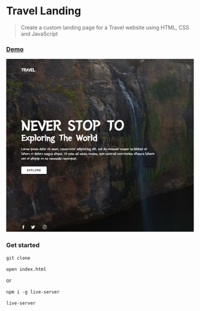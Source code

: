 # Travel Landing

> Create a custom landing page for a Travel website using HTML, CSS and JavaScript

### [Demo](http://travel-landing-ab.surge.sh)
[![IMAGE ALT TEXT HERE](./uploads/screen.png)](https://skr.sh/v5yNRggQ2ph?a)

### Get started

```shell script
git clone
```
```shell script
open index.html
```
or
```shell script
npm i -g live-server
```
```shell script
live-server
```
